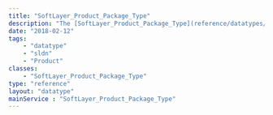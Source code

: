 ```yaml
---
title: "SoftLayer_Product_Package_Type"
description: "The [SoftLayer_Product_Package_Type](reference/datatypes/SoftLayer_Product_Package_Type) object indicates the type for a service offering (package). The type can be used to filter packages. For example, if you are looking for the package representing virtual servers, you can filter on the type's key name of '''VIRTUAL_SERVER_INSTANCE'''. For bare metal servers by core or CPU, filter on '''BARE_METAL_CORE''' or '''BARE_METAL_CPU''', respectively. "
date: "2018-02-12"
tags:
    - "datatype"
    - "sldn"
    - "Product"
classes:
    - "SoftLayer_Product_Package_Type"
type: "reference"
layout: "datatype"
mainService : "SoftLayer_Product_Package_Type"
---
```

